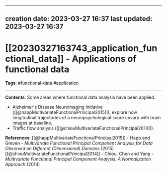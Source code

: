 
---
creation date: 2023-03-27 16:37
last updated: 2023-03-27 16:37
---
# [[20230327163743_application_functional_data]] - Applications of functional data
__Tags__: #functional-data #application 

---
__Contents__: Some areas where functional data analysis have been applied.

* Alzheimer's Disease Neuroimaging Initiative ([[@happMultivariateFunctionalPrincipal2015]]), explore how longitudinal trajectories of a neuropsychological score covary with brain images at baseline.
* Traffic flow analysis ([[@chiouMultivariateFunctionalPrincipal2014]]).

__References__:
[[@happMultivariateFunctionalPrincipal2015]] - Happ and Greven - _Multivariate Functional Principal Component Analysis for Data Observed on Different (Dimensional) Domains_ (2015)
[[@chiouMultivariateFunctionalPrincipal2014]] - Chiou, Chen and Yang - _Multivariate Functional Principal Component Analysis: A Normalization Approach_ (2014)